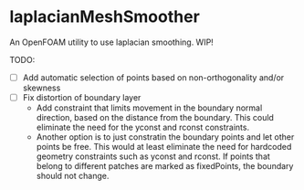 # laplacianMeshSmoother
An OpenFOAM utility to use laplacian smoothing. WIP!

TODO:
- [ ] Add automatic selection of points based on non-orthogonality and/or skewness
- [ ] Fix distortion of boundary layer
  - Add constraint that limits movement in the boundary normal direction, based on the distance from the boundary. This could eliminate the need for the yconst and rconst constraints.
  - Another option is to just constratin the boundary points and let other points be free. This would at least eliminate the need for hardcoded geometry constraints such as yconst and rconst.
    If points that belong to different patches are marked as fixedPoints, the boundary should not change.
